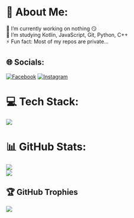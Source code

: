 # 💫 About Me:

🔭 I’m currently working on nothing 😏<br>🌱 I’m studying Kotlin, JavaScript, Git, Python, C++<br>⚡ Fun fact: Most of my repos are private...

## 🌐 Socials:

[![Facebook](https://img.shields.io/badge/Facebook-%231877F2.svg?logo=Facebook&logoColor=white)](https://facebook.com/jirka.martinekk) [![Instagram](https://img.shields.io/badge/Instagram-%23E4405F.svg?logo=Instagram&logoColor=white)](https://instagram.com/jirka.martinekk)

# 💻 Tech Stack:

![](https://github-readme-stats.vercel.app/api/top-langs/?username=jirkamartinekk&theme=dark&hide_border=false&include_all_commits=true&count_private=true&layout=compact)

# 📊 GitHub Stats:

![](https://github-readme-stats.vercel.app/api?username=jirkamartinekk&theme=dark&hide_border=false&include_all_commits=true&count_private=true)<br/>
![](https://github-readme-streak-stats.herokuapp.com/?user=jirkamartinekk&theme=dark&hide_border=false)<br/>

## 🏆 GitHub Trophies

![](https://github-profile-trophy.vercel.app/?username=jirkamartinekk&theme=radical&no-frame=false&no-bg=true&margin-w=4)
